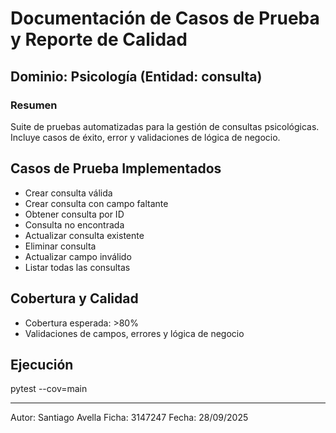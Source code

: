 # Documentación de Casos de Prueba y Reporte de Calidad

## Dominio: Psicología (Entidad: consulta)

### Resumen
Suite de pruebas automatizadas para la gestión de consultas psicológicas. Incluye casos de éxito, error y validaciones de lógica de negocio.

## Casos de Prueba Implementados
- Crear consulta válida
- Crear consulta con campo faltante
- Obtener consulta por ID
- Consulta no encontrada
- Actualizar consulta existente
- Eliminar consulta
- Actualizar campo inválido
- Listar todas las consultas

## Cobertura y Calidad
- Cobertura esperada: >80%
- Validaciones de campos, errores y lógica de negocio

## Ejecución
pytest --cov=main

---
Autor: Santiago Avella
Ficha: 3147247
Fecha: 28/09/2025
